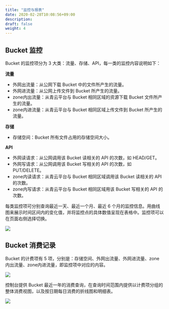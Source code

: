 ```yaml
---
title: "监控与报表"
date: 2020-02-28T10:08:56+09:00
description:
draft: false
weight: 4
---
```


## Bucket 监控

Bucket 的监控项分为 3 大类：流量、存储、API，每一类的监控内容说明如下：

**流量**

- 外网出流量：从公网下载 Bucket 中的文件所产生的流量。
- 外网进流量：从公网上传文件到 Bucket 所产生的流量。
- zone内出流量：从青云平台与 Bucket 相同区域的资源下载 Bucket 文件所产生的流量。
- zone内进流量：从青云平台与 Bucket 相同区域上传文件到 Bucket 所产生的流量。

**存储**

- 存储空间：Bucket 所有文件占用的存储空间大小。

**API**

- 外网读请求：从公网调用该 Bucket 读相关的 API 的次数，如 HEAD/GET。
- 外网写请求：从公网调用该 Bucket 写相关的 API 的次数，如 PUT/DELETE。
- zone内读请求：从青云平台与 Bucket 相同区域调用该 Bucket 读相关的 API 的次数。
- zone内写请求：从青云平台与 Bucket 相同区域用该 Bucket 写相关的 API 的次数。

每类监控项可分别查询最近一天、最近一个月、最近 6 个月的监控信息。用曲线图来展示时间区间内的变化值，并将监控点的具体数值呈现在表格中。监控项可以在页面右侧选择切换。

![](bucket_monitor.png)

## Bucket 消费记录

Bucket 的计费项有 5 项，分别是：存储空间、外网出流量、外网进流量、zone内出流量、zone内进流量，即监控项中对应的内容。

![](bucket_consumption_overview.png)

控制台提供 Bucket 最近一年的消费查询，在查询时间范围内提供以计费项分组的整体消费视图，以及按日期每日消费的折线图和明细表。

![](bucket_consumption_daily.png)
